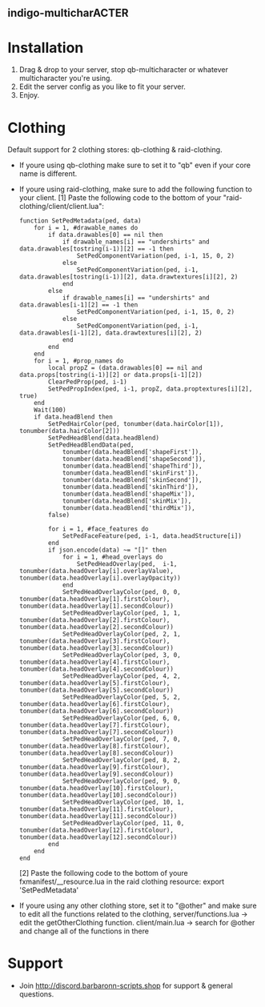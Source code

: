 ## indigo-multicharACTER

# Installation
1.  Drag & drop to your server, stop qb-multicharacter or whatever multicharacter you're using.
2.  Edit the server config as you like to fit your server.
3.  Enjoy.

# Clothing
Default support for 2 clothing stores: qb-clothing & raid-clothing.
-   If youre using qb-clothing make sure to set it to "qb" even if your core name is different.
-   If youre using raid-clothing, make sure to add the following function to your client.
    [1] Paste the following code to the bottom of your "raid-clothing/client/client.lua":

        function SetPedMetadata(ped, data)
            for i = 1, #drawable_names do
                if data.drawables[0] == nil then
                    if drawable_names[i] == "undershirts" and data.drawables[tostring(i-1)][2] == -1 then
                        SetPedComponentVariation(ped, i-1, 15, 0, 2)
                    else
                        SetPedComponentVariation(ped, i-1, data.drawables[tostring(i-1)][2], data.drawtextures[i][2], 2)
                    end
                else
                    if drawable_names[i] == "undershirts" and data.drawables[i-1][2] == -1 then
                        SetPedComponentVariation(ped, i-1, 15, 0, 2)
                    else
                        SetPedComponentVariation(ped, i-1, data.drawables[i-1][2], data.drawtextures[i][2], 2)
                    end
                end
            end
            for i = 1, #prop_names do
                local propZ = (data.drawables[0] == nil and data.props[tostring(i-1)][2] or data.props[i-1][2])
                ClearPedProp(ped, i-1)
                SetPedPropIndex(ped, i-1, propZ, data.proptextures[i][2], true)
            end
            Wait(100)
            if data.headBlend then
                SetPedHairColor(ped, tonumber(data.hairColor[1]), tonumber(data.hairColor[2]))
                SetPedHeadBlend(data.headBlend)
                SetPedHeadBlendData(ped,
                    tonumber(data.headBlend['shapeFirst']),
                    tonumber(data.headBlend['shapeSecond']),
                    tonumber(data.headBlend['shapeThird']),
                    tonumber(data.headBlend['skinFirst']),
                    tonumber(data.headBlend['skinSecond']),
                    tonumber(data.headBlend['skinThird']),
                    tonumber(data.headBlend['shapeMix']),
                    tonumber(data.headBlend['skinMix']),
                    tonumber(data.headBlend['thirdMix']),
                false)
                
                for i = 1, #face_features do
                    SetPedFaceFeature(ped, i-1, data.headStructure[i])
                end
                if json.encode(data) ~= "[]" then
                    for i = 1, #head_overlays do
                        SetPedHeadOverlay(ped,  i-1, tonumber(data.headOverlay[i].overlayValue),  tonumber(data.headOverlay[i].overlayOpacity))
                    end
                    SetPedHeadOverlayColor(ped, 0, 0, tonumber(data.headOverlay[1].firstColour), tonumber(data.headOverlay[1].secondColour))
                    SetPedHeadOverlayColor(ped, 1, 1, tonumber(data.headOverlay[2].firstColour), tonumber(data.headOverlay[2].secondColour))
                    SetPedHeadOverlayColor(ped, 2, 1, tonumber(data.headOverlay[3].firstColour), tonumber(data.headOverlay[3].secondColour))
                    SetPedHeadOverlayColor(ped, 3, 0, tonumber(data.headOverlay[4].firstColour), tonumber(data.headOverlay[4].secondColour))
                    SetPedHeadOverlayColor(ped, 4, 2, tonumber(data.headOverlay[5].firstColour), tonumber(data.headOverlay[5].secondColour))
                    SetPedHeadOverlayColor(ped, 5, 2, tonumber(data.headOverlay[6].firstColour), tonumber(data.headOverlay[6].secondColour))
                    SetPedHeadOverlayColor(ped, 6, 0, tonumber(data.headOverlay[7].firstColour), tonumber(data.headOverlay[7].secondColour))
                    SetPedHeadOverlayColor(ped, 7, 0, tonumber(data.headOverlay[8].firstColour), tonumber(data.headOverlay[8].secondColour))
                    SetPedHeadOverlayColor(ped, 8, 2, tonumber(data.headOverlay[9].firstColour), tonumber(data.headOverlay[9].secondColour))
                    SetPedHeadOverlayColor(ped, 9, 0, tonumber(data.headOverlay[10].firstColour), tonumber(data.headOverlay[10].secondColour))
                    SetPedHeadOverlayColor(ped, 10, 1, tonumber(data.headOverlay[11].firstColour), tonumber(data.headOverlay[11].secondColour))
                    SetPedHeadOverlayColor(ped, 11, 0, tonumber(data.headOverlay[12].firstColour), tonumber(data.headOverlay[12].secondColour))
                end
            end
        end

    [2] Paste the following code to the bottom of youre fxmanifest/__resource.lua in the raid clothing resource:
        export 'SetPedMetadata'
        
-   If youre using any other clothing store, set it to "@other" and make sure to edit all the functions related to the clothing,
    server/functions.lua -> edit the getOtherClothing function.
    client/main.lua -> search for @other and change all of the functions in there

# Support
-   Join http://discord.barbaronn-scripts.shop for support & general questions.